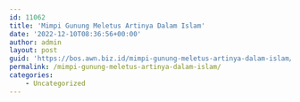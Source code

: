```yaml
---
id: 11062
title: 'Mimpi Gunung Meletus Artinya Dalam Islam'
date: '2022-12-10T08:36:56+00:00'
author: admin
layout: post
guid: 'https://bos.awn.biz.id/mimpi-gunung-meletus-artinya-dalam-islam/'
permalink: /mimpi-gunung-meletus-artinya-dalam-islam/
categories:
    - Uncategorized
---
```


